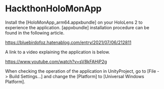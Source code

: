 # HackthonHoloMonApp

Install the [HoloMonApp_arm64.appxbundle] on your HoloLens 2 to experience the application.
[appxbundle] installation procedure can be found in the following article.

https://bluebirdofoz.hatenablog.com/entry/2021/07/06/212811

A link to a video explaining the application is below.

https://www.youtube.com/watch?v=sV8kFAHjP2g

When checking the operation of the application in UnityProject, go to [File -> Build Settings...] and change the [Platform] to [Universal Windows Platform].
